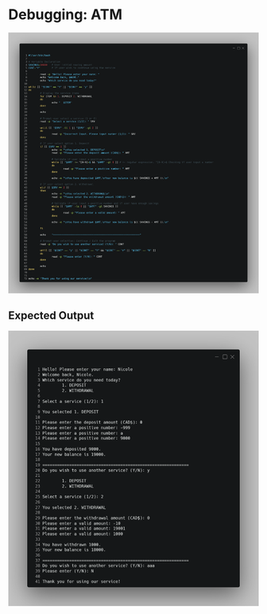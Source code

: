 # Debugging: ATM
![image](https://github.com/n106ky/SLG-OPS102/blob/main/images/w11_ATM_debug.png)

## Expected Output
![image](https://github.com/n106ky/SLG-OPS102/blob/main/images/w11_ATM_debug_sample_output.png)
